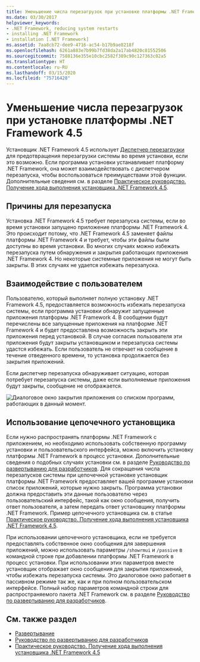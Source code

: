 ```yaml
---
title: Уменьшение числа перезагрузок при установке платформы .NET Framework 4.5
ms.date: 03/30/2017
helpviewer_keywords:
- .NET Framework, reducing system restarts
- installing .NET Framework
- installation [.NET Framework]
ms.assetid: 7aa8cb72-dee9-4716-ac54-b17b9ae8218f
ms.openlocfilehash: 6261a883e7b99b7fd38da2a17ab4820c81552506
ms.sourcegitcommit: 7588136e355e10cbc2582f389c90c127363c02a5
ms.translationtype: HT
ms.contentlocale: ru-RU
ms.lasthandoff: 03/15/2020
ms.locfileid: "75716428"
---
```

# <a name="reducing-system-restarts-during-net-framework-45-installations"></a>Уменьшение числа перезагрузок при установке платформы .NET Framework 4.5
Установщик .NET Framework 4.5 использует [Диспетчер перезагрузки](/windows/win32/rstmgr/about-restart-manager) для предотвращения перезагрузки системы во время установки, если это возможно. Если программа установки устанавливает платформу .NET Framework, она может взаимодействовать с диспетчером перезапуска, чтобы воспользоваться преимуществами этой функции. Дополнительные сведения см. в разделе [Практическое руководство. Получение хода выполнения установщика .NET Framework 4.5](how-to-get-progress-from-the-dotnet-installer.md).  
  
## <a name="reasons-for-a-restart"></a>Причины для перезапуска  
 Установка .NET Framework 4.5 требует перезапуска системы, если во время установки запущено приложение платформы .NET Framework 4. Это происходит потому, что .NET Framework 4.5 заменяет файлы платформы .NET Framework 4 и требует, чтобы эти файлы были доступны во время установки. Во многих случаях можно избежать перезапуска путем обнаружения и закрытия работающих приложения .NET Framework 4. Но некоторые системные приложения не могут быть закрыты. В этих случаях не удается избежать перезапуска.  
  
## <a name="end-user-experience"></a>Взаимодействие с пользователем  
 Пользователю, который выполняет полную установку .NET Framework 4.5, предоставляется возможность избежать перезапуска системы, если программа установки обнаружит запущенные приложения платформы .NET Framework 4. В сообщении будут перечислены все запущенные приложения на платформе .NET Framework 4 и будет предоставлена возможность закрыть эти приложения перед установкой. В случае согласия пользователя эти приложения будут закрыты установщиком и перезапуска системы удастся избежать. Если пользователь не отвечает на сообщение в течение отведенного времени, то установка продолжается без закрытия приложений.  
  
 Если диспетчер перезапуска обнаруживает ситуацию, которая потребует перезапуска системы, даже если выполняемые приложения будут закрыты, сообщение не отображается.  
  
 ![Диалоговое окно закрытия приложения со списком программ, работающих в данный момент.](./media/reducing-system-restarts/close-application-dialog.png)  
  
## <a name="using-a-chained-installer"></a>Использование цепочечного установщика  
 Если нужно распространять платформы .NET Framework с приложением, но необходимо использовать собственную программу установки и пользовательского интерфейса, можно включить установку платформы .NET Framework в процесс установки. Дополнительные сведения о подобных случаях установки см. в разделе [Руководство по развертыванию для разработчиков](deployment-guide-for-developers.md). Для сокращения числа перезапусков системы при цепочечной установке установщик платформы .NET Framework предоставляет вашей программе установки список приложений, которые нужно закрыть. Программа установки должна предоставить эти данные пользователю через пользовательский интерфейс, такой как окно сообщения, получить ответ пользователя, а затем передать ответ установщику платформы .NET Framework. Пример цепочечного установщика см. в статье [Практическое руководство. Получение хода выполнения установщика .NET Framework 4.5](how-to-get-progress-from-the-dotnet-installer.md).  
  
 При использовании цепочечного установщика, если не требуется предоставлять собственное окно сообщения для завершения приложений, можно использовать параметры `/showrmui` и `/passive` в командной строке при добавлении платформы .NET Framework в процесс установки. При использовании этих параметров вместе установщик отображает окно сообщения для закрытия приложений, чтобы избежать перезапуска системы. Это диалоговое окно работает в пассивном режиме так же, как и при полном пользовательском интерфейсе. Полный набор параметров командной строки для распространяемого пакета .NET Framework см. в разделе [Руководство по развертыванию для разработчиков](deployment-guide-for-developers.md).  
  
## <a name="see-also"></a>См. также раздел

- [Развертывание](index.md)
- [Руководство по развертыванию для разработчиков](deployment-guide-for-developers.md)
- [Практическое руководство. Получение хода выполнения установщика .NET Framework 4.5](how-to-get-progress-from-the-dotnet-installer.md)
